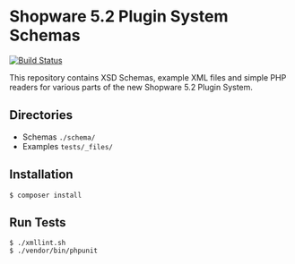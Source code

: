 # Shopware 5.2 Plugin System Schemas

[![Build Status](https://travis-ci.org/bcremer/shopware-plugin-schemas.svg?branch=master)](https://travis-ci.org/bcremer/shopware-plugin-schemas)

This repository contains XSD Schemas, example XML files and simple PHP readers for various parts of the new Shopware 5.2 Plugin System.

## Directories

* Schemas `./schema/`
* Examples `tests/_files/`

## Installation

```
$ composer install
```

## Run Tests

```
$ ./xmllint.sh
$ ./vendor/bin/phpunit
```
